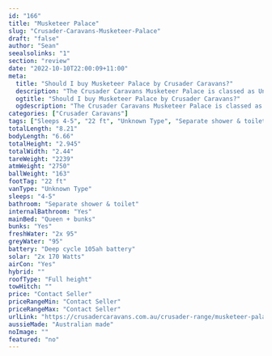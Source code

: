 ```yaml
---
id: "166"
title: "Musketeer Palace"
slug: "Crusader-Caravans-Musketeer-Palace"
draft: "false"
author: "Sean"
seealsolinks: "1"
section: "review"
date: "2022-10-10T22:00:09+11:00"
meta:
  title: "Should I buy Musketeer Palace by Crusader Caravans?"
  description: "The Crusader Caravans Musketeer Palace is classed as Unknown Type, and sleeps 4-5 people. It is Australian made and comes in at 22 ft. It generally has Separate shower & toilet."
  ogtitle: "Should I buy Musketeer Palace by Crusader Caravans?"
  ogdescription: "The Crusader Caravans Musketeer Palace is classed as Unknown Type, and sleeps 4-5 people. It is Australian made and comes in at 22 ft. It generally has Separate shower & toilet."
categories: ["Crusader Caravans"]
tags: ["Sleeps 4-5", "22 ft", "Unknown Type", "Separate shower & toilet", "Full height", "Price Unknown", "Australian made"]
totalLength: "8.21"
bodyLength: "6.66"
totalHeight: "2.945"
totalWidth: "2.44"
tareWeight: "2239"
atmWeight: "2750"
ballWeight: "163"
footTag: "22 ft"
vanType: "Unknown Type"
sleeps: "4-5"
bathroom: "Separate shower & toilet"
internalBathroom: "Yes"
mainBed: "Queen + bunks"
bunks: "Yes"
freshWater: "2x 95"
greyWater: "95"
battery: "Deep cycle 105ah battery"
solar: "2x 170 Watts"
airCon: "Yes"
hybrid: ""
roofType: "Full height"
towHitch: ""
price: "Contact Seller"
priceRangeMin: "Contact Seller"
priceRangeMax: "Contact Seller"
urlLink: "https://crusadercaravans.com.au/crusader-range/musketeer-palace/"
aussieMade: "Australian made"
noImage: ""
featured: "no"
---
```

